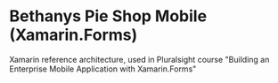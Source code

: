 # Bethanys Pie Shop Mobile (Xamarin.Forms)
Xamarin reference architecture, used in Pluralsight course "Building an Enterprise Mobile Application with Xamarin.Forms"
